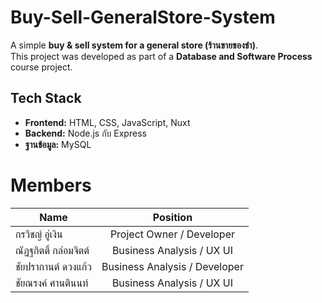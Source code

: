 # Buy-Sell-GeneralStore-System

A simple **buy & sell system for a general store (ร้านขายของชำ)**.  
This project was developed as part of a **Database and Software Process** course project.  


## Tech Stack

- **Frontend:** HTML, CSS, JavaScript, Nuxt
- **Backend:** Node.js กับ Express  
- **ฐานข้อมูล:** MySQL  


# Members
| Name | Position |
| ------------- |:-------------:|
| กรวิชญ์ อู่เงิน      | Project Owner / Developer     |
| ณัฏฐกิตติ์ กล่อมจิตต์      | Business Analysis / UX UI   |
| ชัยปรากานต์ ดวงแก้ว      | Business Analysis / Developer     |
| ชัยณรงค์ ศานตินนท์      | Business Analysis / UX UI     |
